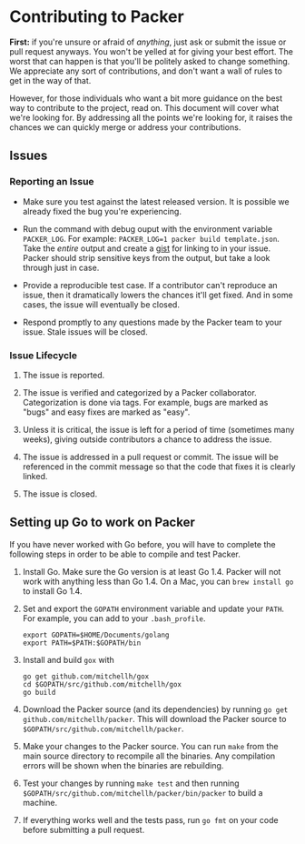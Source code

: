 # Contributing to Packer

**First:** if you're unsure or afraid of _anything_, just ask
or submit the issue or pull request anyways. You won't be yelled at for
giving your best effort. The worst that can happen is that you'll be
politely asked to change something. We appreciate any sort of contributions,
and don't want a wall of rules to get in the way of that.

However, for those individuals who want a bit more guidance on the
best way to contribute to the project, read on. This document will cover
what we're looking for. By addressing all the points we're looking for,
it raises the chances we can quickly merge or address your contributions.

## Issues

### Reporting an Issue

* Make sure you test against the latest released version. It is possible
  we already fixed the bug you're experiencing.

* Run the command with debug ouput with the environment variable
  `PACKER_LOG`. For example: `PACKER_LOG=1 packer build template.json`. Take
  the *entire* output and create a [gist](https://gist.github.com) for linking
  to in your issue. Packer should strip sensitive keys from the output,
  but take a look through just in case.

* Provide a reproducible test case. If a contributor can't reproduce an
  issue, then it dramatically lowers the chances it'll get fixed. And in
  some cases, the issue will eventually be closed.

* Respond promptly to any questions made by the Packer team to your issue.
  Stale issues will be closed.

### Issue Lifecycle

1. The issue is reported.

2. The issue is verified and categorized by a Packer collaborator.
   Categorization is done via tags. For example, bugs are marked as "bugs"
   and easy fixes are marked as "easy".

3. Unless it is critical, the issue is left for a period of time (sometimes
   many weeks), giving outside contributors a chance to address the issue.

4. The issue is addressed in a pull request or commit. The issue will be
   referenced in the commit message so that the code that fixes it is clearly
   linked.

5. The issue is closed.

## Setting up Go to work on Packer

If you have never worked with Go before, you will have to complete the
following steps in order to be able to compile and test Packer.

1. Install Go. Make sure the Go version is at least Go 1.4. Packer will not work with anything less than
   Go 1.4. On a Mac, you can `brew install go` to install Go 1.4.

2. Set and export the `GOPATH` environment variable and update your `PATH`.
   For example, you can add to your `.bash_profile`.

    ```
    export GOPATH=$HOME/Documents/golang
    export PATH=$PATH:$GOPATH/bin
    ```

3. Install and build `gox` with

    ```
    go get github.com/mitchellh/gox
    cd $GOPATH/src/github.com/mitchellh/gox
    go build
    ```

4. Download the Packer source (and its dependencies) by running
   `go get github.com/mitchellh/packer`. This will download the Packer
   source to `$GOPATH/src/github.com/mitchellh/packer`.

5. Make your changes to the Packer source. You can run `make` from the main
   source directory to recompile all the binaries. Any compilation errors
   will be shown when the binaries are rebuilding.

6. Test your changes by running `make test` and then running
   `$GOPATH/src/github.com/mitchellh/packer/bin/packer` to build a machine.

7. If everything works well and the tests pass, run `go fmt` on your code
   before submitting a pull request.
